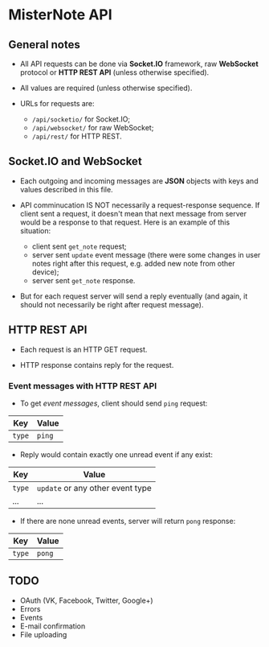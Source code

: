 MisterNote API
==============


General notes
-------------

  * All API requests can be done via **Socket.IO** framework, raw **WebSocket** protocol or **HTTP REST API** (unless otherwise specified).

  * All values are required (unless otherwise specified).

  * URLs for requests are:
      * `/api/socketio/` for Socket.IO;
      * `/api/websocket/` for raw WebSocket;
      * `/api/rest/` for HTTP REST.


Socket.IO and WebSocket
-----------------------

  * Each outgoing and incoming messages are **JSON** objects with keys and values described in this file.

  * API comminucation IS NOT necessarily a request-response sequence. If client sent a request, it doesn't mean that next message from server would be a response to that request. Here is an example of this situation:
    * client sent `get_note` request;
    * server sent `update` event message (there were some changes in user notes right after this request, e.g. added new note from other device);
    * server sent `get_note` response.

  * But for each request server will send a reply eventually (and again, it should not necessarily be right after request message).


HTTP REST API
-------------

  * Each request is an HTTP GET request.

  * HTTP response contains reply for the request.

### Event messages with HTTP REST API

  * To get *event messages*, client should send `ping` request:

Key | Value
----|------
`type` | `ping`

  * Reply would contain exactly one unread event if any exist:

Key | Value
----|------
`type` | `update` or any other event type
... | ...

  * If there are none unread events, server will return `pong` response:

Key | Value
----|------
`type` | `pong`


TODO
----

  * OAuth (VK, Facebook, Twitter, Google+)
  * Errors
  * Events
  * E-mail confirmation
  * File uploading

